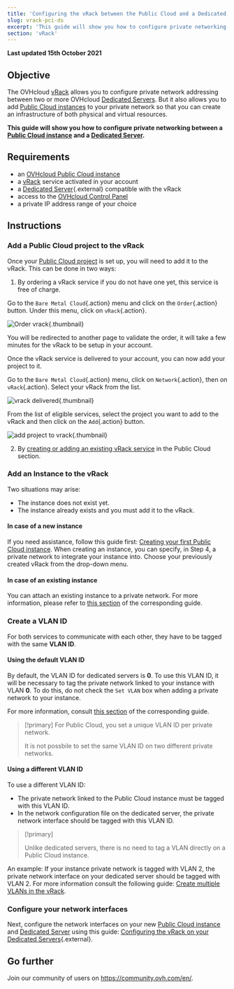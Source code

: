 ```yaml
---
title: 'Configuring the vRack between the Public Cloud and a Dedicated Server'
slug: vrack-pci-ds
excerpt: 'This guide will show you how to configure private networking between a Public Cloud instance and a Dedicated Server.'
section: 'vRack'
---
```


**Last updated 15th October 2021**

## Objective

The OVHcloud [vRack](https://www.ovh.com/ie/solutions/vrack) allows you to configure private network addressing between two or more OVHcloud [Dedicated Servers](https://www.ovhcloud.com/ie/bare-metal/). But it also allows you to add [Public Cloud instances](https://www.ovh.com/ie/public-cloud/instances/) to your private network so that you can create an infrastructure of both physical and virtual resources.

**This guide will show you how to configure private networking between a [Public Cloud instance](https://docs.ovh.com/gb/public-cloud/public-cloud-first-steps/#step-3-creating-an-instance/) and a [Dedicated Server](https://www.ovhcloud.com/gb/bare-metal/).**


## Requirements

* an [OVHcloud Public Cloud instance](https://docs.ovh.com/gb/en/public-cloud/public-cloud-first-steps/)
* a [vRack](https://www.ovh.com/gb/solutions/vrack) service activated in your account
* a [Dedicated Server](https://www.ovhcloud.com/gb/bare-metal/){.external} compatible with the vRack
* access to the [OVHcloud Control Panel](https://www.ovh.com/auth/?action=gotomanager&from=https://www.ovh.ie/&ovhSubsidiary=ie)
* a private IP address range of your choice


## Instructions

### Add a Public Cloud project to the vRack

Once your [Public Cloud project](https://docs.ovh.com/ie/en/public-cloud/create_a_public_cloud_project) is set up, you will need to add it to the vRack. This can be done in two ways:

1. By ordering a vRack service if you do not have one yet, this service is free of charge. 

Go to the `Bare Metal Cloud`{.action} menu and click on the `Order`{.action} button. Under this menu, click on `vRack`{.action}.

![Order vrack](images/orderingvrack.png){.thumbnail}

You will be redirected to another page to validate the order, it will take a few minutes for the vRack to be setup in your account.

Once the vRack service is delivered to your account, you can now add your project to it.

Go to the `Bare Metal Cloud`{.action} menu, click on `Network`{.action}, then on `vRack`{.action}. Select your vRack from the list.

![vrack delivered](images/vrackdelivered.png){.thumbnail}

From the list of eligible services, select the project you want to add to the vRack and then click on the `Add`{.action} button.

![add project to vrack](images/addprojectvrack.png){.thumbnail}

<ol start="2">
  <li>By <a href="https://docs.ovh.com/ie/en/public-cloud/public-cloud-vrack/#instructions_1">creating or adding an existing vRack service</a> in the Public Cloud section.</li>
</ol>


### Add an Instance to the vRack 

Two situations may arise:

- The instance does not exist yet.
- The instance already exists and you must add it to the vRack.

#### In case of a new instance

If you need assistance, follow this guide first: [Creating your first Public Cloud instance](../public-cloud-first-steps/#step-3-creating-an-instance). When creating an instance, you can specify, in Step 4, a private network to integrate your instance into. Choose your previously created vRack from the drop-down menu.

#### In case of an existing instance

You can attach an existing instance to a private network. For more information, please refer to [this section](https://docs.ovh.com/ie/en/public-cloud/public-cloud-vrack/#cases-of-an-already-existing-instance_2) of the corresponding guide.

### Create a VLAN ID

For both services to communicate with each other, they have to be tagged with the same **VLAN ID**. 

#### Using the default VLAN ID

By default, the VLAN ID for dedicated servers is **0**. To use this VLAN ID, it will be necessary to tag the private network linked to your instance with VLAN **0**. To do this, do not check the `Set VLAN` box when adding a private network to your instance.

For more information, consult [this section](https://docs.ovh.com/ie/en/public-cloud/public-cloud-vrack/#step-2-create-a-vlan-in-the-vrack_1) of the corresponding guide. 

> [!primary]
> For Public Cloud, you set a unique VLAN ID per private network.
> 
> It is not possbile to set the same VLAN ID on two different private networks.

#### Using a different VLAN ID

To use a different VLAN ID:

- The private network linked to the Public Cloud instance must be tagged with this VLAN ID.
- In the network configuration file on the dedicated server, the private network interface should be tagged with this VLAN ID.


> [!primary]
> 
> Unlike dedicated servers, there is no need to tag a VLAN directly on a Public Cloud instance.
>

An example: If your instance private network is tagged with VLAN 2, the private network interface on your dedicated server should be tagged with VLAN 2. For more information consult the following guide: [Create multiple VLANs in the vRack](https://docs.ovh.com/ie/en/dedicated/multiple-vlans/).

### Configure your network interfaces

Next, configure the network interfaces on your new [Public Cloud instance](https://www.ovh.com/ie/public-cloud/instances/) and [Dedicated Server](https://www.ovhcloud.com/ie/bare-metal/) using this guide: [Configuring the vRack on your Dedicated Servers](../configuring-vrack-on-dedicated-servers/){.external}.

## Go further

Join our community of users on <https://community.ovh.com/en/>.
